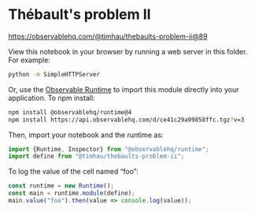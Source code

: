 # Thébault's problem II

https://observablehq.com/@timhau/thebaults-problem-ii@89

View this notebook in your browser by running a web server in this folder. For
example:

~~~sh
python -m SimpleHTTPServer
~~~

Or, use the [Observable Runtime](https://github.com/observablehq/runtime) to
import this module directly into your application. To npm install:

~~~sh
npm install @observablehq/runtime@4
npm install https://api.observablehq.com/d/ce41c29a99858ffc.tgz?v=3
~~~

Then, import your notebook and the runtime as:

~~~js
import {Runtime, Inspector} from "@observablehq/runtime";
import define from "@timhau/thebaults-problem-ii";
~~~

To log the value of the cell named “foo”:

~~~js
const runtime = new Runtime();
const main = runtime.module(define);
main.value("foo").then(value => console.log(value));
~~~
